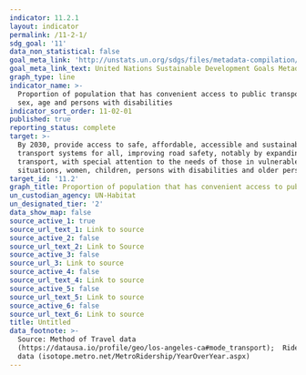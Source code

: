 ```yaml
---
indicator: 11.2.1
layout: indicator
permalink: /11-2-1/
sdg_goal: '11'
data_non_statistical: false
goal_meta_link: 'http://unstats.un.org/sdgs/files/metadata-compilation/Metadata-Goal-11.pdf'
goal_meta_link_text: United Nations Sustainable Development Goals Metadata (pdf 2066kB)
graph_type: line
indicator_name: >-
  Proportion of population that has convenient access to public transport, by
  sex, age and persons with disabilities
indicator_sort_order: 11-02-01
published: true
reporting_status: complete
target: >-
  By 2030, provide access to safe, affordable, accessible and sustainable
  transport systems for all, improving road safety, notably by expanding public
  transport, with special attention to the needs of those in vulnerable
  situations, women, children, persons with disabilities and older persons
target_id: '11.2'
graph_title: Proportion of population that has convenient access to public transportation
un_custodian_agency: UN-Habitat
un_designated_tier: '2'
data_show_map: false
source_active_1: true
source_url_text_1: Link to source
source_active_2: false
source_url_text_2: Link to Source
source_active_3: false
source_url_3: Link to source
source_active_4: false
source_url_text_4: Link to source
source_active_5: false
source_url_text_5: Link to source
source_active_6: false
source_url_text_6: Link to source
title: Untitled
data_footnote: >-
  Source: Method of Travel data
  (https://datausa.io/profile/geo/los-angeles-ca#mode_transport);  Ridership
  data (isotope.metro.net/MetroRidership/YearOverYear.aspx)
---
```

